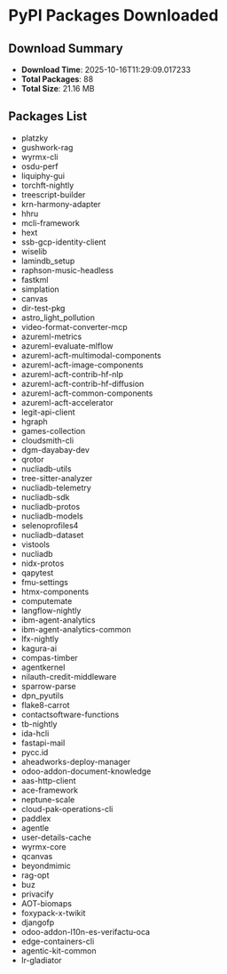 # PyPI Packages Downloaded

## Download Summary
- **Download Time**: 2025-10-16T11:29:09.017233
- **Total Packages**: 88
- **Total Size**: 21.16 MB

## Packages List
- platzky
- gushwork-rag
- wyrmx-cli
- osdu-perf
- liquiphy-gui
- torchft-nightly
- treescript-builder
- krn-harmony-adapter
- hhru
- mcli-framework
- hext
- ssb-gcp-identity-client
- wiselib
- lamindb_setup
- raphson-music-headless
- fastkml
- simplation
- canvas
- dir-test-pkg
- astro_light_pollution
- video-format-converter-mcp
- azureml-metrics
- azureml-evaluate-mlflow
- azureml-acft-multimodal-components
- azureml-acft-image-components
- azureml-acft-contrib-hf-nlp
- azureml-acft-contrib-hf-diffusion
- azureml-acft-common-components
- azureml-acft-accelerator
- legit-api-client
- hgraph
- games-collection
- cloudsmith-cli
- dgm-dayabay-dev
- qrotor
- nucliadb-utils
- tree-sitter-analyzer
- nucliadb-telemetry
- nucliadb-sdk
- nucliadb-protos
- nucliadb-models
- selenoprofiles4
- nucliadb-dataset
- vistools
- nucliadb
- nidx-protos
- qapytest
- fmu-settings
- htmx-components
- computemate
- langflow-nightly
- ibm-agent-analytics
- ibm-agent-analytics-common
- lfx-nightly
- kagura-ai
- compas-timber
- agentkernel
- nilauth-credit-middleware
- sparrow-parse
- dpn_pyutils
- flake8-carrot
- contactsoftware-functions
- tb-nightly
- ida-hcli
- fastapi-mail
- pycc.id
- aheadworks-deploy-manager
- odoo-addon-document-knowledge
- aas-http-client
- ace-framework
- neptune-scale
- cloud-pak-operations-cli
- paddlex
- agentle
- user-details-cache
- wyrmx-core
- qcanvas
- beyondmimic
- rag-opt
- buz
- privacify
- AOT-biomaps
- foxypack-x-twikit
- djangofp
- odoo-addon-l10n-es-verifactu-oca
- edge-containers-cli
- agentic-kit-common
- lr-gladiator

